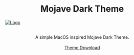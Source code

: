 <br />
<p align="center">
  <h1 align="center">Mojave Dark Theme</h3>
  <a href="https://github.com/karanvirheer/Recyclops">
    <img src="mojave_night_readme.png" alt="Logo">
  </a>

  <p align="center">
   <br />
    A simple MacOS inspired Mojave Dark Theme.
    <br />
    <br />
    <a href="https://addons.mozilla.org/en-CA/firefox/addon/macos-mojave-dark-theme/">Theme Download</a>
  </p>
</p>
